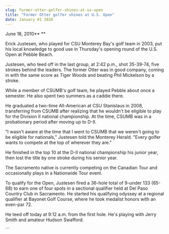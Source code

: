 ```yaml
---
slug: former-otter-golfer-shines-at-us-open
title: "Former Otter golfer shines at U.S. Open"
date: January 01 2020
---
```


 
<p>June 18, 2010** **</p>
<p>
  Erick Justesen, who played for CSU Monterey Bay's golf team in 2003, put his
  local knowledge to good use in Thursday's opening round of the U.S. Open at
  Pebble Beach.
</p>
<p>
  Justesen, who teed off in the last group, at 2:42 p.m., shot 35-39-74, five
  strokes behind the leaders. The former Otter was in good company, coming in
  with the same score as Tiger Woods and beating Phil Mickelson by a stroke.
</p>
<p>
  While a member of CSUMB's golf team, he played Pebble about once a semester.
  He also spent two summers as a caddie there.
</p>
<p>
  He graduated a two-time All-American at CSU Stanislaus in 2008, transferring
  from CSUMB after realizing that he wouldn't be eligible to play for the
  Division II national championship. At the time, CSUMB was in a probationary
  period after moving up to D-II.
</p>
<p>
  "I wasn't aware at the time that I went to CSUMB that we weren't going to be
  eligible for nationals," Justesen told the Monterey Herald. "Every golfer
  wants to compete at the top of wherever they are."
</p>
<p>
  He finished in the top 10 at the D-II national championship his junior year,
  then lost the title by one stroke during his senior year.
</p>
<p>
  The Sacramento native is currently competing on the Canadian Tour and
  occasionally plays in a Nationwide Tour event.
</p>
<p>
  To qualify for the Open, Justesen fired a 36-hole total of 9-under 133 (65-68)
  to earn one of four spots in a sectional qualifier held at Del Paso Country
  Club in Sacramento. He started his qualifying odyssey at a regional qualifier
  at Bayonet Golf Course, where he took medalist honors with an even-par 72.
</p>
<p>
  He teed off today at 9:12 a.m. from the first hole. He's playing with Jerry
  Smith and amateur Hudson Swafford.
</p>
<p></p>
```
